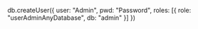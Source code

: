 db.createUser({
  user: "Admin",
  pwd: "Password",
  roles: [{ role: "userAdminAnyDatabase", db: "admin" }]
})


